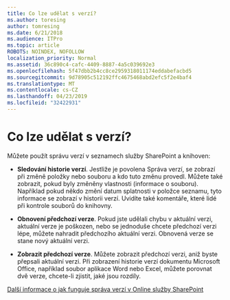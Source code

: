 ```yaml
---
title: Co lze udělat s verzí?
ms.author: toresing
author: tomresing
ms.date: 6/21/2018
ms.audience: ITPro
ms.topic: article
ROBOTS: NOINDEX, NOFOLLOW
localization_priority: Normal
ms.assetid: 36c890c4-cafc-4409-8887-4a5c039692e3
ms.openlocfilehash: 5f47dbb2b4cc8ce2959318011174eddabefacbd5
ms.sourcegitcommit: 9d78905c512192ffc4675468abd2efc5f2e4baf4
ms.translationtype: MT
ms.contentlocale: cs-CZ
ms.lasthandoff: 04/23/2019
ms.locfileid: "32422931"
---
```

# <a name="what-can-i-do-with-versioning"></a>Co lze udělat s verzí?

Můžete použít správu verzí v seznamech služby SharePoint a knihoven:
  
- **Sledování historie verzí**. Jestliže je povolena Správa verzí, se zobrazí při změně položky nebo souboru a kdo tuto změnu provedl. Můžete také zobrazit, pokud byly změněny vlastnosti (informace o souboru). Například pokud někdo změní datum splatnosti v položce seznamu, tyto informace se zobrazí v historii verzí. Uvidíte také komentáře, které lidé při kontrole souborů do knihovny. 
    
- **Obnovení předchozí verze**. Pokud jste udělali chybu v aktuální verzi, aktuální verze je poškozen, nebo se jednoduše chcete předchozí verzi lépe, můžete nahradit předchozího aktuální verzi. Obnovená verze se stane nový aktuální verzi. 
    
- **Zobrazit předchozí verze**. Můžete zobrazit předchozí verzi, aniž byste přepsali aktuální verzi. Při zobrazení historie verzí dokumentu Microsoft Office, například soubor aplikace Word nebo Excel, můžete porovnat dvě verze, chcete-li zjistit, jaké jsou rozdíly. 
    
[Další informace o jak funguje správa verzí v Online služby SharePoint](https://go.microsoft.com/fwlink/?linkid=875710)
  

